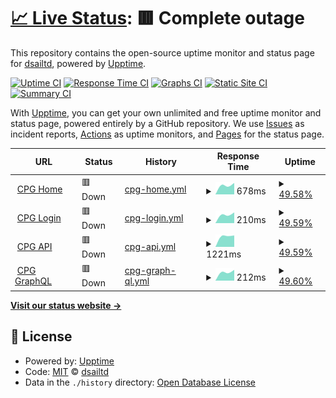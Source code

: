 # [📈 Live Status](https://dsailtd.github.io/upptime): <!--live status--> **🟥 Complete outage**

This repository contains the open-source uptime monitor and status page for [dsailtd](https://dsailtd.github.io/upptime), powered by [Upptime](https://github.com/upptime/upptime).

[![Uptime CI](https://github.com/dsailtd/upptime/workflows/Uptime%20CI/badge.svg)](https://github.com/dsailtd/upptime/actions?query=workflow%3A%22Uptime+CI%22)
[![Response Time CI](https://github.com/dsailtd/upptime/workflows/Response%20Time%20CI/badge.svg)](https://github.com/dsailtd/upptime/actions?query=workflow%3A%22Response+Time+CI%22)
[![Graphs CI](https://github.com/dsailtd/upptime/workflows/Graphs%20CI/badge.svg)](https://github.com/dsailtd/upptime/actions?query=workflow%3A%22Graphs+CI%22)
[![Static Site CI](https://github.com/dsailtd/upptime/workflows/Static%20Site%20CI/badge.svg)](https://github.com/dsailtd/upptime/actions?query=workflow%3A%22Static+Site+CI%22)
[![Summary CI](https://github.com/dsailtd/upptime/workflows/Summary%20CI/badge.svg)](https://github.com/dsailtd/upptime/actions?query=workflow%3A%22Summary+CI%22)

With [Upptime](https://upptime.js.org), you can get your own unlimited and free uptime monitor and status page, powered entirely by a GitHub repository. We use [Issues](https://github.com/dsailtd/upptime/issues) as incident reports, [Actions](https://github.com/dsailtd/upptime/actions) as uptime monitors, and [Pages](https://dsailtd.github.io/upptime) for the status page.

<!--start: status pages-->
<!-- This summary is generated by Upptime (https://github.com/upptime/upptime) -->
<!-- Do not edit this manually, your changes will be overwritten -->
<!-- prettier-ignore -->
| URL | Status | History | Response Time | Uptime |
| --- | ------ | ------- | ------------- | ------ |
| <img alt="" src="https://favicons.githubusercontent.com/crypto-paymentgateway.com" height="13"> [CPG Home](https://crypto-paymentgateway.com/panel/login) | 🟥 Down | [cpg-home.yml](https://github.com/dsailtd/upptime/commits/HEAD/history/cpg-home.yml) | <details><summary><img alt="Response time graph" src="./graphs/cpg-home/response-time-week.png" height="20"> 678ms</summary><br><a href="https://dsailtd.github.io/upptime/history/cpg-home"><img alt="Response time 688" src="https://img.shields.io/endpoint?url=https%3A%2F%2Fraw.githubusercontent.com%2Fdsailtd%2Fupptime%2FHEAD%2Fapi%2Fcpg-home%2Fresponse-time.json"></a><br><a href="https://dsailtd.github.io/upptime/history/cpg-home"><img alt="24-hour response time 0" src="https://img.shields.io/endpoint?url=https%3A%2F%2Fraw.githubusercontent.com%2Fdsailtd%2Fupptime%2FHEAD%2Fapi%2Fcpg-home%2Fresponse-time-day.json"></a><br><a href="https://dsailtd.github.io/upptime/history/cpg-home"><img alt="7-day response time 678" src="https://img.shields.io/endpoint?url=https%3A%2F%2Fraw.githubusercontent.com%2Fdsailtd%2Fupptime%2FHEAD%2Fapi%2Fcpg-home%2Fresponse-time-week.json"></a><br><a href="https://dsailtd.github.io/upptime/history/cpg-home"><img alt="30-day response time 666" src="https://img.shields.io/endpoint?url=https%3A%2F%2Fraw.githubusercontent.com%2Fdsailtd%2Fupptime%2FHEAD%2Fapi%2Fcpg-home%2Fresponse-time-month.json"></a><br><a href="https://dsailtd.github.io/upptime/history/cpg-home"><img alt="1-year response time 688" src="https://img.shields.io/endpoint?url=https%3A%2F%2Fraw.githubusercontent.com%2Fdsailtd%2Fupptime%2FHEAD%2Fapi%2Fcpg-home%2Fresponse-time-year.json"></a></details> | <details><summary><a href="https://dsailtd.github.io/upptime/history/cpg-home">49.58%</a></summary><a href="https://dsailtd.github.io/upptime/history/cpg-home"><img alt="All-time uptime 98.04%" src="https://img.shields.io/endpoint?url=https%3A%2F%2Fraw.githubusercontent.com%2Fdsailtd%2Fupptime%2FHEAD%2Fapi%2Fcpg-home%2Fuptime.json"></a><br><a href="https://dsailtd.github.io/upptime/history/cpg-home"><img alt="24-hour uptime 0.00%" src="https://img.shields.io/endpoint?url=https%3A%2F%2Fraw.githubusercontent.com%2Fdsailtd%2Fupptime%2FHEAD%2Fapi%2Fcpg-home%2Fuptime-day.json"></a><br><a href="https://dsailtd.github.io/upptime/history/cpg-home"><img alt="7-day uptime 49.58%" src="https://img.shields.io/endpoint?url=https%3A%2F%2Fraw.githubusercontent.com%2Fdsailtd%2Fupptime%2FHEAD%2Fapi%2Fcpg-home%2Fuptime-week.json"></a><br><a href="https://dsailtd.github.io/upptime/history/cpg-home"><img alt="30-day uptime 88.40%" src="https://img.shields.io/endpoint?url=https%3A%2F%2Fraw.githubusercontent.com%2Fdsailtd%2Fupptime%2FHEAD%2Fapi%2Fcpg-home%2Fuptime-month.json"></a><br><a href="https://dsailtd.github.io/upptime/history/cpg-home"><img alt="1-year uptime 98.04%" src="https://img.shields.io/endpoint?url=https%3A%2F%2Fraw.githubusercontent.com%2Fdsailtd%2Fupptime%2FHEAD%2Fapi%2Fcpg-home%2Fuptime-year.json"></a></details>
| <img alt="" src="https://favicons.githubusercontent.com/crypto-paymentgateway.com" height="13"> [CPG Login](https://crypto-paymentgateway.com) | 🟥 Down | [cpg-login.yml](https://github.com/dsailtd/upptime/commits/HEAD/history/cpg-login.yml) | <details><summary><img alt="Response time graph" src="./graphs/cpg-login/response-time-week.png" height="20"> 210ms</summary><br><a href="https://dsailtd.github.io/upptime/history/cpg-login"><img alt="Response time 209" src="https://img.shields.io/endpoint?url=https%3A%2F%2Fraw.githubusercontent.com%2Fdsailtd%2Fupptime%2FHEAD%2Fapi%2Fcpg-login%2Fresponse-time.json"></a><br><a href="https://dsailtd.github.io/upptime/history/cpg-login"><img alt="24-hour response time 0" src="https://img.shields.io/endpoint?url=https%3A%2F%2Fraw.githubusercontent.com%2Fdsailtd%2Fupptime%2FHEAD%2Fapi%2Fcpg-login%2Fresponse-time-day.json"></a><br><a href="https://dsailtd.github.io/upptime/history/cpg-login"><img alt="7-day response time 210" src="https://img.shields.io/endpoint?url=https%3A%2F%2Fraw.githubusercontent.com%2Fdsailtd%2Fupptime%2FHEAD%2Fapi%2Fcpg-login%2Fresponse-time-week.json"></a><br><a href="https://dsailtd.github.io/upptime/history/cpg-login"><img alt="30-day response time 201" src="https://img.shields.io/endpoint?url=https%3A%2F%2Fraw.githubusercontent.com%2Fdsailtd%2Fupptime%2FHEAD%2Fapi%2Fcpg-login%2Fresponse-time-month.json"></a><br><a href="https://dsailtd.github.io/upptime/history/cpg-login"><img alt="1-year response time 209" src="https://img.shields.io/endpoint?url=https%3A%2F%2Fraw.githubusercontent.com%2Fdsailtd%2Fupptime%2FHEAD%2Fapi%2Fcpg-login%2Fresponse-time-year.json"></a></details> | <details><summary><a href="https://dsailtd.github.io/upptime/history/cpg-login">49.59%</a></summary><a href="https://dsailtd.github.io/upptime/history/cpg-login"><img alt="All-time uptime 98.05%" src="https://img.shields.io/endpoint?url=https%3A%2F%2Fraw.githubusercontent.com%2Fdsailtd%2Fupptime%2FHEAD%2Fapi%2Fcpg-login%2Fuptime.json"></a><br><a href="https://dsailtd.github.io/upptime/history/cpg-login"><img alt="24-hour uptime 0.00%" src="https://img.shields.io/endpoint?url=https%3A%2F%2Fraw.githubusercontent.com%2Fdsailtd%2Fupptime%2FHEAD%2Fapi%2Fcpg-login%2Fuptime-day.json"></a><br><a href="https://dsailtd.github.io/upptime/history/cpg-login"><img alt="7-day uptime 49.59%" src="https://img.shields.io/endpoint?url=https%3A%2F%2Fraw.githubusercontent.com%2Fdsailtd%2Fupptime%2FHEAD%2Fapi%2Fcpg-login%2Fuptime-week.json"></a><br><a href="https://dsailtd.github.io/upptime/history/cpg-login"><img alt="30-day uptime 88.40%" src="https://img.shields.io/endpoint?url=https%3A%2F%2Fraw.githubusercontent.com%2Fdsailtd%2Fupptime%2FHEAD%2Fapi%2Fcpg-login%2Fuptime-month.json"></a><br><a href="https://dsailtd.github.io/upptime/history/cpg-login"><img alt="1-year uptime 98.05%" src="https://img.shields.io/endpoint?url=https%3A%2F%2Fraw.githubusercontent.com%2Fdsailtd%2Fupptime%2FHEAD%2Fapi%2Fcpg-login%2Fuptime-year.json"></a></details>
| <img alt="" src="https://favicons.githubusercontent.com/crypto-paymentgateway.com" height="13"> [CPG API](https://crypto-paymentgateway.com/api/login) | 🟥 Down | [cpg-api.yml](https://github.com/dsailtd/upptime/commits/HEAD/history/cpg-api.yml) | <details><summary><img alt="Response time graph" src="./graphs/cpg-api/response-time-week.png" height="20"> 1221ms</summary><br><a href="https://dsailtd.github.io/upptime/history/cpg-api"><img alt="Response time 1212" src="https://img.shields.io/endpoint?url=https%3A%2F%2Fraw.githubusercontent.com%2Fdsailtd%2Fupptime%2FHEAD%2Fapi%2Fcpg-api%2Fresponse-time.json"></a><br><a href="https://dsailtd.github.io/upptime/history/cpg-api"><img alt="24-hour response time 0" src="https://img.shields.io/endpoint?url=https%3A%2F%2Fraw.githubusercontent.com%2Fdsailtd%2Fupptime%2FHEAD%2Fapi%2Fcpg-api%2Fresponse-time-day.json"></a><br><a href="https://dsailtd.github.io/upptime/history/cpg-api"><img alt="7-day response time 1221" src="https://img.shields.io/endpoint?url=https%3A%2F%2Fraw.githubusercontent.com%2Fdsailtd%2Fupptime%2FHEAD%2Fapi%2Fcpg-api%2Fresponse-time-week.json"></a><br><a href="https://dsailtd.github.io/upptime/history/cpg-api"><img alt="30-day response time 1180" src="https://img.shields.io/endpoint?url=https%3A%2F%2Fraw.githubusercontent.com%2Fdsailtd%2Fupptime%2FHEAD%2Fapi%2Fcpg-api%2Fresponse-time-month.json"></a><br><a href="https://dsailtd.github.io/upptime/history/cpg-api"><img alt="1-year response time 1212" src="https://img.shields.io/endpoint?url=https%3A%2F%2Fraw.githubusercontent.com%2Fdsailtd%2Fupptime%2FHEAD%2Fapi%2Fcpg-api%2Fresponse-time-year.json"></a></details> | <details><summary><a href="https://dsailtd.github.io/upptime/history/cpg-api">49.59%</a></summary><a href="https://dsailtd.github.io/upptime/history/cpg-api"><img alt="All-time uptime 98.04%" src="https://img.shields.io/endpoint?url=https%3A%2F%2Fraw.githubusercontent.com%2Fdsailtd%2Fupptime%2FHEAD%2Fapi%2Fcpg-api%2Fuptime.json"></a><br><a href="https://dsailtd.github.io/upptime/history/cpg-api"><img alt="24-hour uptime 0.00%" src="https://img.shields.io/endpoint?url=https%3A%2F%2Fraw.githubusercontent.com%2Fdsailtd%2Fupptime%2FHEAD%2Fapi%2Fcpg-api%2Fuptime-day.json"></a><br><a href="https://dsailtd.github.io/upptime/history/cpg-api"><img alt="7-day uptime 49.59%" src="https://img.shields.io/endpoint?url=https%3A%2F%2Fraw.githubusercontent.com%2Fdsailtd%2Fupptime%2FHEAD%2Fapi%2Fcpg-api%2Fuptime-week.json"></a><br><a href="https://dsailtd.github.io/upptime/history/cpg-api"><img alt="30-day uptime 88.40%" src="https://img.shields.io/endpoint?url=https%3A%2F%2Fraw.githubusercontent.com%2Fdsailtd%2Fupptime%2FHEAD%2Fapi%2Fcpg-api%2Fuptime-month.json"></a><br><a href="https://dsailtd.github.io/upptime/history/cpg-api"><img alt="1-year uptime 98.04%" src="https://img.shields.io/endpoint?url=https%3A%2F%2Fraw.githubusercontent.com%2Fdsailtd%2Fupptime%2FHEAD%2Fapi%2Fcpg-api%2Fuptime-year.json"></a></details>
| <img alt="" src="https://favicons.githubusercontent.com/crypto-paymentgateway.com" height="13"> [CPG GraphQL](https://crypto-paymentgateway.com/graphql) | 🟥 Down | [cpg-graph-ql.yml](https://github.com/dsailtd/upptime/commits/HEAD/history/cpg-graph-ql.yml) | <details><summary><img alt="Response time graph" src="./graphs/cpg-graph-ql/response-time-week.png" height="20"> 212ms</summary><br><a href="https://dsailtd.github.io/upptime/history/cpg-graph-ql"><img alt="Response time 211" src="https://img.shields.io/endpoint?url=https%3A%2F%2Fraw.githubusercontent.com%2Fdsailtd%2Fupptime%2FHEAD%2Fapi%2Fcpg-graph-ql%2Fresponse-time.json"></a><br><a href="https://dsailtd.github.io/upptime/history/cpg-graph-ql"><img alt="24-hour response time 0" src="https://img.shields.io/endpoint?url=https%3A%2F%2Fraw.githubusercontent.com%2Fdsailtd%2Fupptime%2FHEAD%2Fapi%2Fcpg-graph-ql%2Fresponse-time-day.json"></a><br><a href="https://dsailtd.github.io/upptime/history/cpg-graph-ql"><img alt="7-day response time 212" src="https://img.shields.io/endpoint?url=https%3A%2F%2Fraw.githubusercontent.com%2Fdsailtd%2Fupptime%2FHEAD%2Fapi%2Fcpg-graph-ql%2Fresponse-time-week.json"></a><br><a href="https://dsailtd.github.io/upptime/history/cpg-graph-ql"><img alt="30-day response time 203" src="https://img.shields.io/endpoint?url=https%3A%2F%2Fraw.githubusercontent.com%2Fdsailtd%2Fupptime%2FHEAD%2Fapi%2Fcpg-graph-ql%2Fresponse-time-month.json"></a><br><a href="https://dsailtd.github.io/upptime/history/cpg-graph-ql"><img alt="1-year response time 211" src="https://img.shields.io/endpoint?url=https%3A%2F%2Fraw.githubusercontent.com%2Fdsailtd%2Fupptime%2FHEAD%2Fapi%2Fcpg-graph-ql%2Fresponse-time-year.json"></a></details> | <details><summary><a href="https://dsailtd.github.io/upptime/history/cpg-graph-ql">49.60%</a></summary><a href="https://dsailtd.github.io/upptime/history/cpg-graph-ql"><img alt="All-time uptime 98.04%" src="https://img.shields.io/endpoint?url=https%3A%2F%2Fraw.githubusercontent.com%2Fdsailtd%2Fupptime%2FHEAD%2Fapi%2Fcpg-graph-ql%2Fuptime.json"></a><br><a href="https://dsailtd.github.io/upptime/history/cpg-graph-ql"><img alt="24-hour uptime 0.00%" src="https://img.shields.io/endpoint?url=https%3A%2F%2Fraw.githubusercontent.com%2Fdsailtd%2Fupptime%2FHEAD%2Fapi%2Fcpg-graph-ql%2Fuptime-day.json"></a><br><a href="https://dsailtd.github.io/upptime/history/cpg-graph-ql"><img alt="7-day uptime 49.60%" src="https://img.shields.io/endpoint?url=https%3A%2F%2Fraw.githubusercontent.com%2Fdsailtd%2Fupptime%2FHEAD%2Fapi%2Fcpg-graph-ql%2Fuptime-week.json"></a><br><a href="https://dsailtd.github.io/upptime/history/cpg-graph-ql"><img alt="30-day uptime 88.40%" src="https://img.shields.io/endpoint?url=https%3A%2F%2Fraw.githubusercontent.com%2Fdsailtd%2Fupptime%2FHEAD%2Fapi%2Fcpg-graph-ql%2Fuptime-month.json"></a><br><a href="https://dsailtd.github.io/upptime/history/cpg-graph-ql"><img alt="1-year uptime 98.04%" src="https://img.shields.io/endpoint?url=https%3A%2F%2Fraw.githubusercontent.com%2Fdsailtd%2Fupptime%2FHEAD%2Fapi%2Fcpg-graph-ql%2Fuptime-year.json"></a></details>

<!--end: status pages-->

[**Visit our status website →**](https://dsailtd.github.io/upptime)

## 📄 License

- Powered by: [Upptime](https://github.com/upptime/upptime)
- Code: [MIT](./LICENSE) © [dsailtd](https://dsailtd.github.io/upptime)
- Data in the `./history` directory: [Open Database License](https://opendatacommons.org/licenses/odbl/1-0/)
